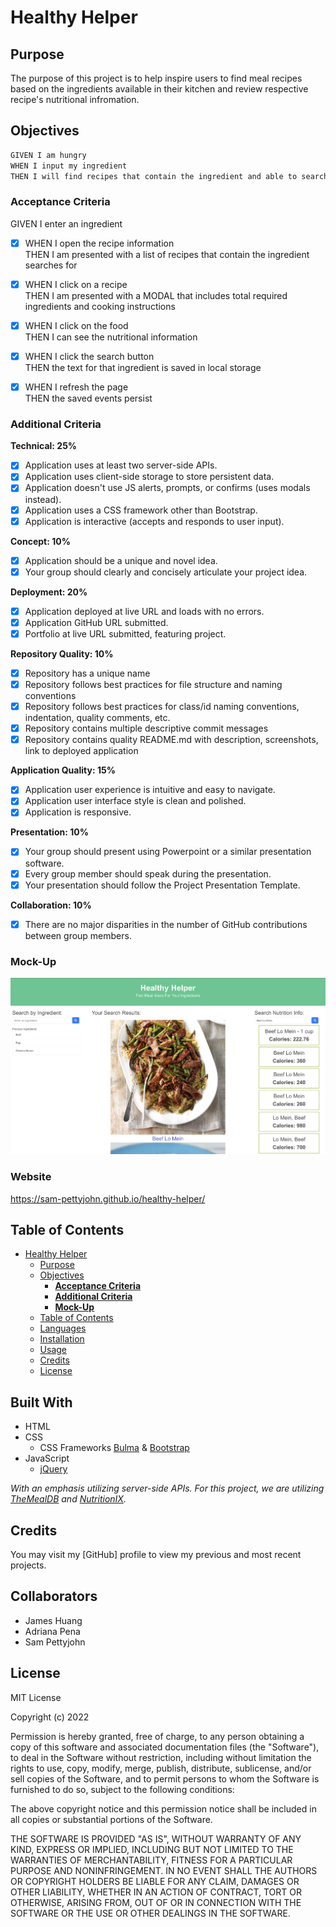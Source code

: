 # **Healthy Helper**

## Purpose
The purpose of this project is to help inspire users to find meal recipes based on the ingredients available in their kitchen and review respective recipe's nutritional infromation.

## Objectives
```md
GIVEN I am hungry
WHEN I input my ingredient
THEN I will find recipes that contain the ingredient and able to search for the nutritional info
```

### **Acceptance Criteria**

GIVEN I enter an ingredient
- [x] WHEN I open the recipe information
<br>THEN I am presented with a list of recipes that contain the ingredient searches for

- [x] WHEN I click on a recipe
<br>THEN I am presented with a MODAL that includes total required ingredients and cooking instructions

- [x] WHEN I click on the food
<br>THEN I can see the nutritional information

- [x] WHEN I click the search button
<br>THEN the text for that ingredient is saved in local storage

- [x] WHEN I refresh the page
<br>THEN the saved events persist


### **Additional Criteria**

**Technical: 25%**
- [x] Application uses at least two server-side APIs.
- [x] Application uses client-side storage to store persistent data.
- [x] Application doesn't use JS alerts, prompts, or confirms (uses modals instead).
- [x] Application uses a CSS framework other than Bootstrap.
- [x] Application is interactive (accepts and responds to user input).

**Concept: 10%**
- [x] Application should be a unique and novel idea.
- [x] Your group should clearly and concisely articulate your project idea.

**Deployment: 20%**
- [x] Application deployed at live URL and loads with no errors.
- [x] Application GitHub URL submitted.
- [x] Portfolio at live URL submitted, featuring project.

**Repository Quality: 10%**
- [x] Repository has a unique name
- [x] Repository follows best practices for file structure and naming conventions
- [x] Repository follows best practices for class/id naming conventions, indentation, quality comments, etc.
- [x] Repository contains multiple descriptive commit messages
- [x] Repository contains quality README.md with description, screenshots, link to deployed application

**Application Quality: 15%**
- [x] Application user experience is intuitive and easy to navigate.
- [x] Application user interface style is clean and polished.
- [x] Application is responsive.

**Presentation: 10%**
- [x] Your group should present using Powerpoint or a similar presentation software.
- [x] Every group member should speak during the presentation.
- [x] Your presentation should follow the Project Presentation Template.

**Collaboration: 10%**
- [x] There are no major disparities in the number of GitHub contributions between group members.

### Mock-Up

![image](./assets/images/mock-up.png)

### Website
https://sam-pettyjohn.github.io/healthy-helper/

## Table of Contents

- [Healthy Helper](#healthy-helper)
  - [Purpose](#purpose)
  - [Objectives](#objectives)
    - [**Acceptance Criteria**](#acceptance-criteria)
    - [**Additional Criteria**](#additional-criteria)
    - [**Mock-Up**](#mock-up)
  - [Table of Contents](#table-of-contents)
  - [Languages](#built-with)
  - [Installation](#installation)
  - [Usage](#usage)
  - [Credits](#credits)
  - [License](#license)

## Built With

- HTML
- CSS
    - CSS Frameworks [Bulma](https://bulma.io/documentation/) & [Bootstrap](https://getbootstrap.com/docs/4.0/getting-started/introduction/)
- JavaScript
    - [jQuery](https://api.jquery.com/)

*With an emphasis utilizing server-side APIs. For this project, we are utilizing [TheMealDB](https://www.themealdb.com/api.php) and [NutritionIX](https://docs.google.com/document/d/1_q-K-ObMTZvO0qUEAxROrN3bwMujwAN25sLHwJzliK0/edit#heading=h.jpcgv4yap78u).*

## Credits

You may visit my [GitHub] profile to view my previous and most recent projects.

## Collaborators

- James Huang
- Adriana Pena
- Sam Pettyjohn

## License
MIT License

Copyright (c) 2022 

Permission is hereby granted, free of charge, to any person obtaining a copy
of this software and associated documentation files (the "Software"), to deal
in the Software without restriction, including without limitation the rights
to use, copy, modify, merge, publish, distribute, sublicense, and/or sell
copies of the Software, and to permit persons to whom the Software is
furnished to do so, subject to the following conditions:

The above copyright notice and this permission notice shall be included in all
copies or substantial portions of the Software.

THE SOFTWARE IS PROVIDED "AS IS", WITHOUT WARRANTY OF ANY KIND, EXPRESS OR IMPLIED, INCLUDING BUT NOT LIMITED TO THE WARRANTIES OF MERCHANTABILITY, FITNESS FOR A PARTICULAR PURPOSE AND NONINFRINGEMENT. IN NO EVENT SHALL THE AUTHORS OR COPYRIGHT HOLDERS BE LIABLE FOR ANY CLAIM, DAMAGES OR OTHER LIABILITY, WHETHER IN AN ACTION OF CONTRACT, TORT OR OTHERWISE, ARISING FROM, OUT OF OR IN CONNECTION WITH THE SOFTWARE OR THE USE OR OTHER DEALINGS IN THE SOFTWARE.